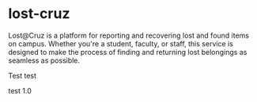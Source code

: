# lost-cruz
Lost@Cruz is a platform for reporting and recovering lost and found items on campus. Whether you're a student, faculty, or staff, this service is designed to make the process of finding and returning lost belongings as seamless as possible.

Test test



 test 1.0
